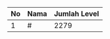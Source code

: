 | No | Nama            | Jumlah Level |
|----|-----------------|--------------|
| 1  | #    |    2279        |
